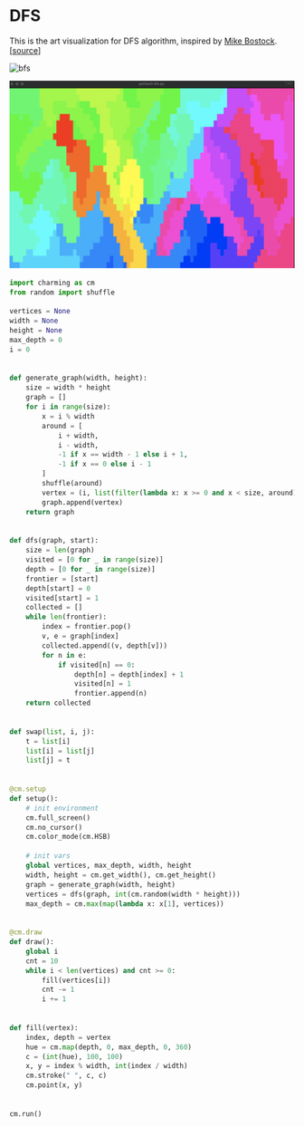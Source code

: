 # DFS

This is the art visualization for DFS algorithm, inspired by [Mike Bostock](https://bl.ocks.org/mbostock/11337835). [[source](../../examples/bfs.py)]

![bfs](https://raw.githubusercontent.com/charming-art/public-files/master/example_dfs.gif)

![bfs](https://raw.githubusercontent.com/charming-art/public-files/master/example_dfs.png)

```py
import charming as cm
from random import shuffle

vertices = None
width = None
height = None
max_depth = 0
i = 0


def generate_graph(width, height):
    size = width * height
    graph = []
    for i in range(size):
        x = i % width
        around = [
            i + width,
            i - width,
            -1 if x == width - 1 else i + 1,
            -1 if x == 0 else i - 1
        ]
        shuffle(around)
        vertex = (i, list(filter(lambda x: x >= 0 and x < size, around)))
        graph.append(vertex)
    return graph


def dfs(graph, start):
    size = len(graph)
    visited = [0 for _ in range(size)]
    depth = [0 for _ in range(size)]
    frontier = [start]
    depth[start] = 0
    visited[start] = 1
    collected = []
    while len(frontier):
        index = frontier.pop()
        v, e = graph[index]
        collected.append((v, depth[v]))
        for n in e:
            if visited[n] == 0:
                depth[n] = depth[index] + 1
                visited[n] = 1
                frontier.append(n)
    return collected


def swap(list, i, j):
    t = list[i]
    list[i] = list[j]
    list[j] = t


@cm.setup
def setup():
    # init environment
    cm.full_screen()
    cm.no_cursor()
    cm.color_mode(cm.HSB)

    # init vars
    global vertices, max_depth, width, height
    width, height = cm.get_width(), cm.get_height()
    graph = generate_graph(width, height)
    vertices = dfs(graph, int(cm.random(width * height)))
    max_depth = cm.max(map(lambda x: x[1], vertices))


@cm.draw
def draw():
    global i
    cnt = 10
    while i < len(vertices) and cnt >= 0:
        fill(vertices[i])
        cnt -= 1
        i += 1


def fill(vertex):
    index, depth = vertex
    hue = cm.map(depth, 0, max_depth, 0, 360)
    c = (int(hue), 100, 100)
    x, y = index % width, int(index / width)
    cm.stroke(" ", c, c)
    cm.point(x, y)


cm.run()
```
